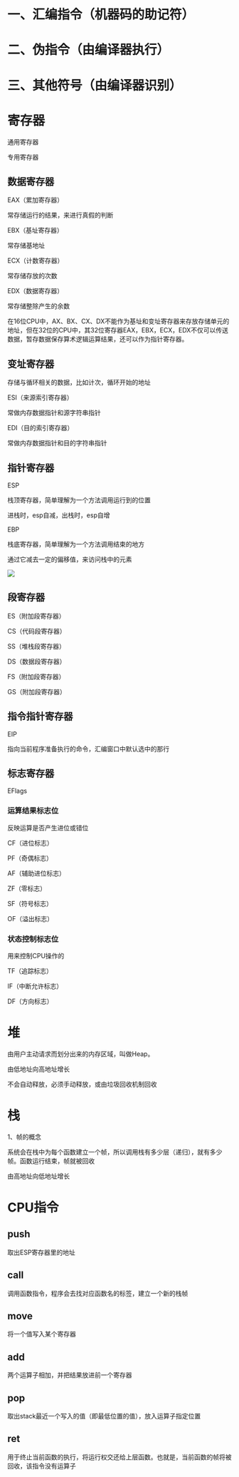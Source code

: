 # 一、汇编指令（机器码的助记符）

# 二、伪指令（由编译器执行）

# 三、其他符号（由编译器识别）



# 寄存器

通用寄存器

专用寄存器

## 数据寄存器

EAX（累加寄存器）

常存储运行的结果，来进行真假的判断

EBX（基址寄存器）

常存储基地址

ECX（计数寄存器）

常存储存放的次数

EDX（数据寄存器）

常存储整除产生的余数



在16位CPU中，AX、BX、CX、DX不能作为基址和变址寄存器来存放存储单元的地址，但在32位的CPU中，其32位寄存器EAX，EBX，ECX，EDX不仅可以传送数据，暂存数据保存算术逻辑运算结果，还可以作为指针寄存器。

## 变址寄存器

存储与循环相关的数据，比如计次，循环开始的地址

ESI（来源索引寄存器）

常做内存数据指针和源字符串指针

EDI（目的索引寄存器）

常做内存数据指针和目的字符串指针

## 指针寄存器

ESP

栈顶寄存器，简单理解为一个方法调用运行到的位置

进栈时，esp自减，出栈时，esp自增

EBP

栈底寄存器，简单理解为一个方法调用结束的地方

通过它减去一定的偏移值，来访问栈中的元素

![](https://gimg2.baidu.com/image_search/src=http%3A%2F%2Fwww.pianshen.com%2Fimages%2F84%2Fa58981a81fa14fe67d3948c58c80201c.JPEG&refer=http%3A%2F%2Fwww.pianshen.com&app=2002&size=f9999,10000&q=a80&n=0&g=0n&fmt=auto?sec=1659959934&t=a04fa4a8cdca711e296ffbed1b3af598)



## 段寄存器

ES（附加段寄存器）

CS（代码段寄存器）

SS（堆栈段寄存器）

DS（数据段寄存器）

FS（附加段寄存器）

GS（附加段寄存器）

## 指令指针寄存器

EIP

指向当前程序准备执行的命令，汇编窗口中默认选中的那行

## 标志寄存器

EFlags

### 运算结果标志位

反映运算是否产生进位或错位

CF（进位标志）

PF（奇偶标志）

AF（辅助进位标志）

ZF（零标志）

SF（符号标志）

OF（溢出标志）

### 状态控制标志位

用来控制CPU操作的

TF（追踪标志）

IF（中断允许标志）

DF（方向标志）



# 堆

由用户主动请求而划分出来的内存区域，叫做Heap。

由低地址向高地址增长

不会自动释放，必须手动释放，或由垃圾回收机制回收

# 栈

1、帧的概念

系统会在栈中为每个函数建立一个帧，所以调用栈有多少层（递归），就有多少帧。函数运行结束，帧就被回收

由高地址向低地址增长



# CPU指令 

## push

取出ESP寄存器里的地址

## call

调用函数指令，程序会去找对应函数名的标签，建立一个新的栈帧

## move

将一个值写入某个寄存器

## add

两个运算子相加，并把结果放进前一个寄存器

## pop

取出stack最近一个写入的值（即最低位置的值），放入运算子指定位置

## ret

用于终止当前函数的执行，将运行权交还给上层函数。也就是，当前函数的帧将被回收，该指令没有运算子